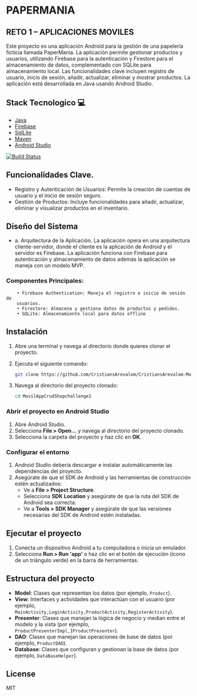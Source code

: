 # PAPERMANIA
## RETO 1 – APLICACIONES MOVILES
 Este proyecto es una aplicación Android para la gestión de una papelería ficticia llamada PaperMania. La aplicación permite gestionar productos y usuarios, utilizando Firebase para la autenticación y Firestore para el almacenamiento de datos, complementado con SQLite para almacenamiento local. Las funcionalidades clave incluyen registro de usuario, inicio de sesión, añadir, actualizar, eliminar y mostrar productos. La aplicación está desarrollada en Java usando Android Studio.

## Stack Tecnologico 💻
- [Java](https://www.java.com/es/)
- [Firebase ](https://spring.io/projects/spring-data-jpa)
- [SqlLite](https://www.sqlite.org/)
- [Maven](https://maven.apache.org/)
- [Android Studio](https://developer.android.com/studio?hl=es-419)

[![Build Status](https://travis-ci.org/joemccann/dillinger.svg?branch=master)](https://travis-ci.org/joemccann/dillinger)

## Funcionalidades Clave.
- Registro y Autenticación de Usuarios: Permite la creación de cuentas de 
usuario y el inicio de sesión seguro.
- Gestión de Productos: Incluye funcionalidades para añadir, actualizar, 
eliminar y visualizar productos en el inventario.

## Diseño del Sistema
- a. Arquitectura de la Aplicación.
    La aplicación opera en una arquitectura cliente-servidor, donde el cliente es 
    la aplicación de Android y el servidor es Firebase. La aplicación funciona con Firebase para autenticación y almacenamiento de datos además la aplicación se maneja con un modelo MVP.
### Componentes Principales:
        • Firebase Authentication: Maneja el registro e inicio de sesión de 
        usuarios.
        • Firestore: Almacena y gestiona datos de productos y pedidos.
        • SQLite: Almacenamiento local para datos offline


## Instalación
1. Abre una terminal y navega al directorio donde quieres clonar el proyecto.
2. Ejecuta el siguiente comando:

    ```bash
    git clone https://github.com/CristiansArevalom/CristiansArevalom-MovilAppCrudShopchallenge1.git
    ```

3. Navega al directorio del proyecto clonado:

    ```bash
    cd MovilAppCrudShopchallenge1
    ```

### Abrir el proyecto en Android Studio

1. Abre Android Studio.
2. Selecciona **File > Open...** y navega al directorio del proyecto clonado.
3. Selecciona la carpeta del proyecto y haz clic en **OK**.

### Configurar el entorno

1. Android Studio debería descargar e instalar automáticamente las dependencias del proyecto.
2. Asegúrate de que el SDK de Android y las herramientas de construcción estén actualizados:
    - Ve a **File > Project Structure**.
    - Selecciona **SDK Location** y asegúrate de que la ruta del SDK de Android sea correcta.
    - Ve a **Tools > SDK Manager** y asegúrate de que las versiones necesarias del SDK de Android estén instaladas.

## Ejecutar el proyecto

1. Conecta un dispositivo Android a tu computadora o inicia un emulador.
2. Selecciona **Run > Run 'app'** o haz clic en el botón de ejecución (ícono de un triángulo verde) en la barra de herramientas.

## Estructura del proyecto

- **Model**: Clases que representan los datos (por ejemplo, `Product`).
- **View**: Interfaces y actividades que interactúan con el usuario (por ejemplo, `MainActivity,LoginActivity,ProductActivity,RegisterActivity`).
- **Presenter**: Clases que manejan la lógica de negocio y median entre el modelo y la vista (por ejemplo, `ProductPresenterImpl,IProductPresenter`).
- **DAO**: Clases que manejan las operaciones de base de datos (por ejemplo, `ProductDAO`).
- **Database**: Clases que configuran y gestionan la base de datos (por ejemplo, `DataBaseHelper`).

## License

MIT